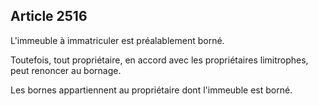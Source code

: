 Article 2516
----
L'immeuble à immatriculer est préalablement borné.

Toutefois, tout propriétaire, en accord avec les propriétaires limitrophes, peut
renoncer au bornage.

Les bornes appartiennent au propriétaire dont l'immeuble est borné.
